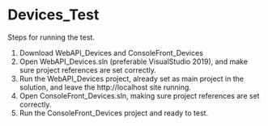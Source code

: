 # Devices_Test

Steps for running the test.
  1. Download WebAPI_Devices and ConsoleFront_Devices
  2. Open WebAPI_Devices.sln (preferable VisualStudio 2019), and make sure project references are set correctly.
  3. Run the WebAPI_Devices project, already set as main project in the solution, and leave the http://localhost site running.
  4. Open ConsoleFront_Devices.sln, making sure project references are set correctly.
  5. Run the ConsoleFront_Devices project and ready to test.
